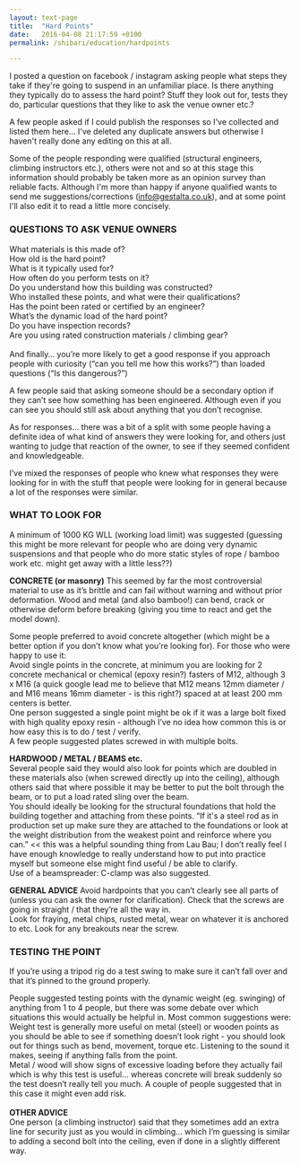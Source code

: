 ```yaml
---
layout: text-page
title:  "Hard Points"
date:   2016-04-08 21:17:59 +0100
permalink: /shibari/education/hardpoints

---
```

I posted a question on facebook / instagram asking people what steps they take if they're going to suspend in an unfamiliar place. Is there anything they typically do to assess the hard point? Stuff they look out for, tests they do, particular questions that they like to ask the venue owner etc.?

A few people asked if I could publish the responses so I've collected and listed them here... I've deleted any duplicate answers but otherwise I haven't really done any editing on this at all.

Some of the people responding were qualified (structural engineers, climbing instructors etc.), others were not and so at this stage this information should probably be taken more as an opinion survey than reliable facts. Although I'm more than happy if anyone qualified wants to send me suggestions/corrections (info@gestalta.co.uk), and at some point I'll also edit it to read a little more concisely.

<h3>QUESTIONS TO ASK VENUE OWNERS</h3>
What materials is this made of?<br>
How old is the hard point?<br>
What is it typically used for?<br>
How often do you perform tests on it?<br>
Do you understand how this building was constructed?<br>
Who installed these points, and what were their qualifications?<br>
Has the point been rated or certified by an engineer?<br>
What’s the dynamic load of the hard point?<br>
Do you have inspection records?<br>
Are you using rated construction materials / climbing gear?<br>
<br>
And finally… you’re more likely to get a good response if you approach people with curiosity (“can you tell me how this works?”) than loaded questions (“Is this dangerous?”)<br>

A few people said that asking someone should be a secondary option if they can’t see how something has been engineered.  Although even if you can see you should still ask about anything that you don’t recognise.<br>

As for responses… there was a bit of a split with some people having a definite idea of what kind of answers they were looking for, and others just wanting to judge that reaction of the owner, to see if they seemed confident and knowledgeable.<br>

I’ve mixed the responses of people who knew what responses they were looking for in with the stuff that people were looking for in general because a lot of the responses were similar.<br>

<h3>WHAT TO LOOK FOR</h3>
A minimum of 1000 KG WLL (working load limit) was suggested (guessing this might be more relevant for people who are doing very dynamic suspensions and that people who do more static styles of rope / bamboo work etc. might get away with a little less??)<br>

**CONCRETE (or masonry)**
This seemed by far the most controversial material to use as it’s brittle and can fail without warning and without prior deformation. Wood and metal (and also bamboo!) can bend, crack or otherwise deform before breaking (giving you time to react and get the model down).<br>

Some people preferred to avoid concrete altogether (which might be a better option if you don’t know what you’re looking for).  For those who were happy to use it:<br>
Avoid single points in the concrete, at minimum you are looking for 2 concrete mechanical or chemical (epoxy resin?) fasters of M12, although 3 x M16 (a quick google lead me to believe that M12 means 12mm diameter / and M16 means 16mm diameter - is this right?) spaced at at least 200 mm centers is better.<br>
One person suggested a single point might be ok if it was a large bolt fixed with high quality epoxy resin - although I’ve no idea how common this is or how easy this is to do / test / verify.<br>
A few people suggested plates screwed in with multiple bolts.<br>

**HARDWOOD / METAL / BEAMS etc.**<br>
Several people said they would also look for points which are doubled in these materials also (when screwed directly up into the ceiling), although others said that where possible it may be better to put the bolt through the beam, or to put a load rated sling over the beam.<br>
You should ideally be looking for the structural foundations that hold the building together and attaching from these points.
“If it's a steel rod as in production set up make sure they are attached to the foundations or look at the weight distribution from the weakest point and reinforce where you can.” << this was a helpful sounding thing from Lau Bau; I don’t really feel I have enough knowledge to really understand how to put into practice myself but someone else might find useful / be able to clarify.<br>
Use of a beamspreader: C-clamp was also suggested.<br>

**GENERAL ADVICE**
Avoid hardpoints that you can’t clearly see all parts of (unless you can ask the owner for clarification).  Check that the screws are going in straight / that they’re all the way in.<br>
Look for fraying, metal chips, rusted metal, wear on whatever it is anchored to etc. Look for any breakouts near the screw.<br>

<h3>TESTING THE POINT</h3>
If you’re using a tripod rig do a test swing to make sure it can’t fall over and that it’s pinned to the ground properly.<br>

People suggested testing points with the dynamic weight (eg. swinging) of anything from 1 to 4 people, but there was some debate over which situations this would actually be helpful in.  Most common suggestions were:<br>
Weight test is generally more useful on metal (steel) or wooden points as you should be able to see if something doesn’t look right - you should look out for things such as bend, movement, torque etc. Listening to the sound it makes, seeing if anything falls from the point.<br>
Metal / wood will show signs of excessive loading before they actually fail which is why this test is useful… whereas concrete will break suddenly so the test doesn’t really tell you much.  A couple of people suggested that in this case it might even add risk.<br>
<br>
**OTHER ADVICE**<br>
One person (a climbing instructor) said that they sometimes add an extra line for security just as you would in climbing… which I’m guessing is similar to adding a second bolt into the ceiling, even if done in a slightly different way.
